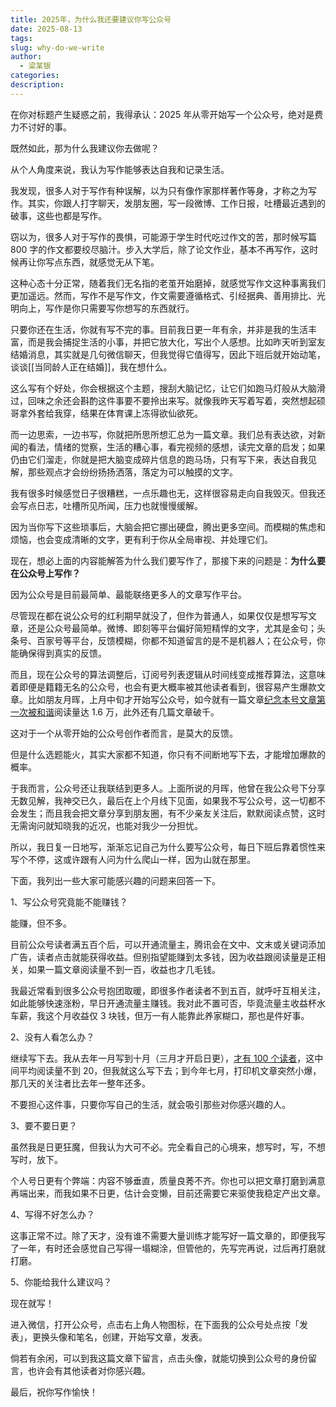 ```yaml
---
title: 2025年，为什么我还要建议你写公众号
date: 2025-08-13
tags: 
slug: why-do-we-write
author:
  - 梁某银
categories: 
description:
---
```

在你对标题产生疑惑之前，我得承认：2025 年从零开始写一个公众号，绝对是费力不讨好的事。

既然如此，那为什么我建议你去做呢？

从个人角度来说，我认为写作能够表达自我和记录生活。

我发现，很多人对于写作有种误解，以为只有像作家那样著作等身，才称之为写作。其实，你跟人打字聊天，发朋友圈，写一段微博、工作日报，吐槽最近遇到的破事，这些也都是写作。

窃以为，很多人对于写作的畏惧，可能源于学生时代吃过作文的苦，那时候写篇 800 字的作文都要绞尽脑汁。步入大学后，除了论文作业，基本不再写作，这时候再让你写点东西，就感觉无从下笔。

这种心态十分正常，随着我们无名指的老茧开始磨掉，就感觉写作文这种事离我们更加遥远。然而，写作不是写作文，作文需要遵循格式、引经据典、善用排比、光明向上，写作是你只需要写你想写的东西就行。

只要你还在生活，你就有写不完的事。目前我日更一年有余，并非是我的生活丰富，而是我会捕捉生活的小事，并把它放大化，写出个人感想。比如昨天听到室友结婚消息，其实就是几句微信聊天，但我觉得它值得写，因此下班后就开始动笔，谈谈[[当同龄人正在结婚]]，我在想什么。

这么写有个好处，你会根据这个主题，搜刮大脑记忆，让它们如跑马灯般从大脑滑过，回味之余还会斟酌这件事要不要拎出来写。就像我昨天写着写着，突然想起硕哥拿外套给我穿，结果在体育课上冻得欲仙欲死。

而一边思索，一边书写，你就把所思所想汇总为一篇文章。我们总有表达欲，对新闻的看法，情绪的觉察，生活的糟心事，看完视频的感想，读完文章的启发；如果仍由它们溜走，你就是把大脑变成碎片信息的跑马场，只有写下来，表达自我见解，那些观点才会纷纷扬扬洒落，落定为可以触摸的文字。

我有很多时候感觉日子很糟糕，一点乐趣也无，这样很容易走向自我毁灭。但我还会写点日志，吐槽所见所闻，压力也就慢慢缓解。

因为当你写下这些琐事后，大脑会把它挪出硬盘，腾出更多空间。而模糊的焦虑和烦恼，也会变成清晰的文字，更有利于你从全局审视、并处理它们。

现在，想必上面的内容能解答为什么我们要写作了，那接下来的问题是：**为什么要在公众号上写作？**

因为公众号是目前最简单、最能联络更多人的文章写作平台。

尽管现在都在说公众号的红利期早就没了，但作为普通人，如果仅仅是想写写文章，还是公众号最简单。微博、即刻等平台偏好简短精悍的文字，尤其是金句；头条号、百家号等平台，反馈模糊，你都不知道留言的是不是机器人；在公众号，你能确保得到真实的反馈。

而且，现在公众号的算法调整后，订阅号列表逻辑从时间线变成推荐算法，这意味着即便是籍籍无名的公众号，也会有更大概率被其他读者看到，很容易产生爆款文章。比如朋友月晖，上月中旬才开始写公众号，如今就有一篇文章[纪念本号文章第一次被和谐](https://mp.weixin.qq.com/s/vG6DGlS6J0P4uXPp43sjvw)阅读量达 1.6 万，此外还有几篇文章破千。

这对于一个从零开始的公众号创作者而言，是莫大的反馈。

但是什么选题能火，其实大家都不知道，你只有不间断地写下去，才能增加爆款的概率。

于我而言，公众号还让我联结到更多人。上面所说的月晖，他曾在我公众号下分享无数见解，我神交已久，最后在上个月线下见面，如果我不写公众号，这一切都不会发生；而且我会把文章分享到朋友圈，有不少亲友关注后，默默阅读点赞，这时无需询问就知晓我的近况，也能对我少一分担忧。

所以，我日复一日地写，渐渐忘记自己为什么要写公众号，每日下班后靠着惯性来写个不停，这或许跟有人问为什么爬山一样，因为山就在那里。

下面，我列出一些大家可能感兴趣的问题来回答一下。

1、写公众号究竟能不能赚钱？

能赚，但不多。

目前公众号读者满五百个后，可以开通流量主，腾讯会在文中、文末或关键词添加广告，读者点击就能获得收益。但别指望能赚到太多钱，因为收益跟阅读量是正相关，如果一篇文章阅读量不到一百，收益也才几毛钱。

我最近常看到很多公众号抱团取暖，即很多作者读者不到五百，就呼吁互相关注，如此能够快速涨粉，早日开通流量主赚钱。我对此不置可否，毕竟流量主收益杯水车薪，我这个月收益仅 3 块钱，但万一有人能靠此养家糊口，那也是件好事。

2、没有人看怎么办？

继续写下去。我从去年一月写到十月（三月才开启日更），[才有 100 个读者](https://mp.weixin.qq.com/s/2C1pbg_pqiPrOTb0GzNEow)，这中间平均阅读量不到 20，但我就这么写下去；到今年七月，打印机文章突然小爆，那几天的关注者比去年一整年还多。

不要担心这件事，只要你写自己的生活，就会吸引那些对你感兴趣的人。

3、要不要日更？

虽然我是日更狂魔，但我认为大可不必。完全看自己的心境来，想写时，写，不想写时，放下。

个人号日更有个弊端：内容不够垂直，质量良莠不齐。你也可以把文章打磨到满意再端出来，而我如果不日更，估计会变懒，目前还需要它来驱使我稳定产出文章。

4、写得不好怎么办？

这事正常不过。除了天才，没有谁不需要大量训练才能写好一篇文章的，即便我写了一年，有时还会感觉自己写得一塌糊涂，但管他的，先写完再说，过后再打磨就打磨。

5、你能给我什么建议吗？

现在就写！

进入微信，打开公众号，点击右上角人物图标，在下面我的公众号处点按「发表」，更换头像和笔名，创建，开始写文章，发表。

倘若有余闲，可以到我这篇文章下留言，点击头像，就能切换到公众号的身份留言，也许会有其他读者对你感兴趣。

最后，祝你写作愉快！

